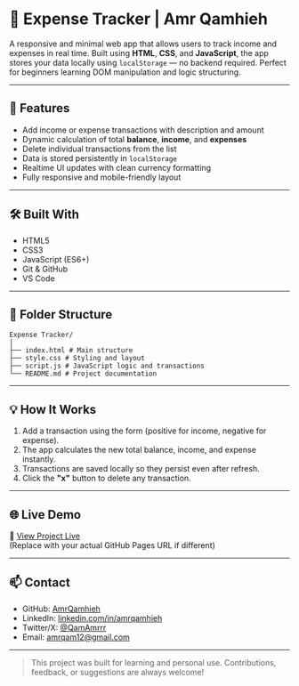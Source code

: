 # 💸 Expense Tracker | Amr Qamhieh

A responsive and minimal web app that allows users to track income and expenses in real time. Built using **HTML**, **CSS**, and **JavaScript**, the app stores your data locally using `localStorage` — no backend required. Perfect for beginners learning DOM manipulation and logic structuring.

---

## 🚀 Features

- Add income or expense transactions with description and amount  
- Dynamic calculation of total **balance**, **income**, and **expenses**  
- Delete individual transactions from the list  
- Data is stored persistently in `localStorage`  
- Realtime UI updates with clean currency formatting  
- Fully responsive and mobile-friendly layout  

---

## 🛠️ Built With

- HTML5  
- CSS3  
- JavaScript (ES6+)  
- Git & GitHub  
- VS Code  

---

## 📁 Folder Structure

```
Expense Tracker/
│
├── index.html # Main structure
├── style.css # Styling and layout
├── script.js # JavaScript logic and transactions
└── README.md # Project documentation
```

---

## 💡 How It Works

1. Add a transaction using the form (positive for income, negative for expense).  
2. The app calculates the new total balance, income, and expense instantly.  
3. Transactions are saved locally so they persist even after refresh.  
4. Click the **"x"** button to delete any transaction.

---

## 🌐 Live Demo

🔗 [View Project Live](https://amrqamhieh.github.io/expense-tracker/)  
(Replace with your actual GitHub Pages URL if different)

---

## 📫 Contact

- GitHub: [AmrQamhieh](https://github.com/AmrQamhieh)  
- LinkedIn: [linkedin.com/in/amrqamhieh](https://www.linkedin.com/in/amrqamhieh/)  
- Twitter/X: [@QamAmrrr](https://x.com/QamAmrrr)  
- Email: [amrqam12@gmail.com](mailto:amrqam12@gmail.com)

---

> This project was built for learning and personal use. Contributions, feedback, or suggestions are always welcome!

